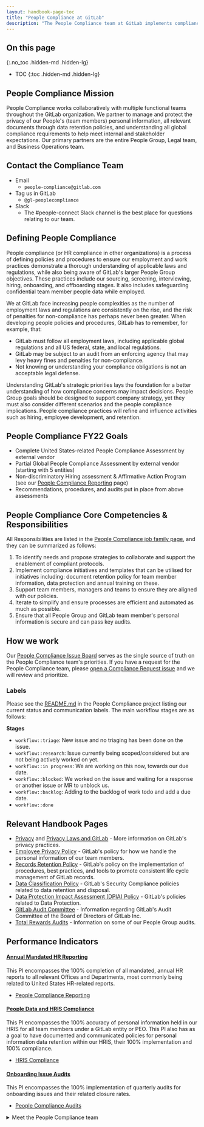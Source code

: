 ```yaml
---
layout: handbook-page-toc
title: "People Compliance at GitLab"
description: "The People Compliance team at GitLab implements compliance initiatives related to team member personal information, document retention, and data protection."
---
```


## On this page
{:.no_toc .hidden-md .hidden-lg}

- TOC
{:toc .hidden-md .hidden-lg}

## People Compliance Mission

People Compliance works collaboratively with multiple functional teams throughout the GitLab organization. We partner to manage and protect the privacy of our People's (team members) personal information, all relevant documents through data retention policies, and understanding all global compliance requirements to help meet internal and stakeholder expectations. Our primary partners are the entire People Group, Legal team, and Business Operations team. 

## Contact the Compliance Team

* Email
   * `people-compliance@gitlab.com`
* Tag us in GitLab
   * `@gl-peoplecompliance`
* Slack
   * The #people-connect Slack channel is the best place for questions relating to our team.

## Defining People Compliance

People compliance (or HR compliance in other organizations) is a process of defining policies and procedures to ensure our employment and work practices demonstrate a thorough understanding of applicable laws and regulations, while also being aware of GitLab's larger People Group objectives. These practices include our sourcing, screening, interviewing, hiring, onboarding, and offboarding stages. It also includes safeguarding confidential team member people data while employed.

We at GitLab face increasing people complexities as the number of employment laws and regulations are consistently on the rise, and the risk of penalties for non-compliance has perhaps never been greater. When developing people policies and procedures, GitLab has to remember, for example, that:

- GitLab must follow all employment laws, including applicable global regulations and all US federal, state, and local regulations.
- GitLab may be subject to an audit from an enforcing agency that may levy heavy fines and penalties for non-compliance.
- Not knowing or understanding your compliance obligations is not an acceptable legal defense.

Understanding GitLab's strategic priorities lays the foundation for a better understanding of how compliance concerns may impact decisions. People Group goals should be designed to support company strategy, yet they must also consider different scenarios and the people compliance implications. People compliance practices will refine and influence activities such as hiring, employee development, and retention. 

## People Compliance FY22 Goals

* Complete United States-related People Compliance Assessment by external vendor
* Partial Global People Compliance Assessment by external vendor (starting with 5 entities)
* Non-discriminatory Hiring assessment & Affirmative Action Program (see our [People Compliance Reporting](/handbook/people-group/people-compliance/people-compliance-reporting/) page)
* Recommendations, procedures, and audits put in place from above assessments

## People Compliance Core Competencies & Responsibilities

All Responsibilities are listed in the [People Compliance job family page](https://about.gitlab.com/job-families/people-ops/people-compliance/), and they can be summarized as follows:

1. To identify needs and propose strategies to collaborate and support the enablement of compliant protocols.
1. Implement compliance initiatives and templates that can be utilised for initiatives including: document retention policy for team member information, data protection and annual training on these. 
1. Support team members, managers and teams to ensure they are aligned with our policies.
1. Iterate to simplify and ensure processes are efficient and automated as much as possible.  
1. Ensure that all People Group and GitLab team member's personal information is secure and can pass key audits. 

## How we work

Our [People Compliance Issue Board](https://gitlab.com/gitlab-com/people-group/compliance/-/boards/2082154) serves as the single source of truth on the People Compliance team's priorities. If you have a request for the People Compliance team, please [open a Compliance Request issue](https://gitlab.com/gitlab-com/people-group/compliance/-/issues/new?issue) and we will review and prioritize.

### Labels

Please see the [README.md](https://gitlab.com/gitlab-com/people-group/compliance/-/blob/master/README.md) in the People Compliance project listing our current status and communication labels. The main workflow stages are as follows:

**Stages**

- `workflow::triage`: New issue and no triaging has been done on the issue.
- `workflow::research`: Issue currently being scoped/considered but are not being actively worked on yet.
- `workflow::in progress`: We are working on this now, towards our due date.
- `workflow::blocked`: We worked on the issue and waiting for a response or another issue or MR to unblock us.
- `workflow::backlog`: Adding to the backlog of work todo and add a due date.
- `workflow::done`

## Relevant Handbook Pages

* [Privacy](/handbook/legal/privacy/) and [Privacy Laws and GitLab](/handbook/legal/privacy/privacy-laws.html) - More information on GitLab's privacy practices.
* [Employee Privacy Policy](/handbook/legal/privacy/employee-privacy-policy/) - GitLab's policy for how we handle the personal information of our team members.
* [Records Retention Policy](/handbook/legal/record-retention-policy/) - GitLab's policy on the implementation of procedures, best practices, and tools to promote consistent life cycle management of GitLab records.
* [Data Classification Policy](/handbook/engineering/security/data-classification-standard.html) - GitLab's Security Compliance policies related to data retention and disposal.
* [Data Protection Impact Assessment (DPIA) Policy](/handbook/engineering/security/dpia-policy/) - GitLab's policies related to Data Protection.
* [GitLab Audit Committee](/handbook/board-meetings/committees/audit/) - Information regarding GitLab's Audit Committee of the Board of Directors of GitLab Inc. 
* [Total Rewards Audits](/handbook/total-rewards/total-rewards-audits/) - Information on some of our People Group audits.

## Performance Indicators

#### [Annual Mandated HR Reporting](https://about.gitlab.com/handbook/people-group/people-success-performance-indicators/#compliance-annual-mandated-hr-reporting)

This PI encompasses the 100% completion of all mandated, annual HR reports to all relevant Offices and Departments, most commonly being related to United States HR-related reports.

* [People Compliance Reporting](/handbook/people-group/people-compliance/people-compliance-reporting/)

#### [People Data and HRIS Compliance](https://about.gitlab.com/handbook/people-group/people-success-performance-indicators/#compliance-people-data-and-hris-compliance)

This PI encompasses the 100% accuracy of personal information held in our HRIS for all team members under a GitLab entity or PEO. This PI also has as a goal to have documented and communicated policies for personal information data retention within our HRIS, their 100% implementation and 100% compliance.

* [HRIS Compliance](/handbook/people-group/people-compliance/hris-compliance/)

#### [Onboarding Issue Audits](https://about.gitlab.com/handbook/people-group/people-success-performance-indicators/#onboarding-issue-audits)

This PI encompasses the 100% implementation of quarterly audits for onboarding issues and their related closure rates.

* [People Compliance Audits](/handbook/people-group/people-compliance/people-compliance-audits/)

<details markdown="1">

<summary>Meet the People Compliance team</summary>

## Meet the People Compliance team

[**Cassiana Gudgenov**](https://about.gitlab.com/company/team/#cgudgenov)

* Title: People Compliance Specialist
* GitLab handle: @cgudgenov
* Slack handle: @cassiana gudgenov

</details>
